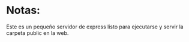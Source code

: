 # Notas:
Este es un pequeño servidor de express listo para ejecutarse y servir la carpeta public en la web.